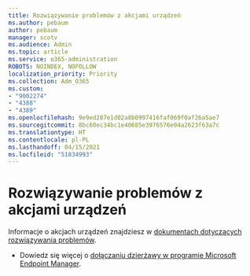 ```yaml
---
title: Rozwiązywanie problemów z akcjami urządzeń
ms.author: pebaum
author: pebaum
manager: scotv
ms.audience: Admin
ms.topic: article
ms.service: o365-administration
ROBOTS: NOINDEX, NOFOLLOW
localization_priority: Priority
ms.collection: Adm_O365
ms.custom:
- "9002274"
- "4388"
- "4389"
ms.openlocfilehash: 9e9ed287e1d02a8b0997416faf069f0af26a5ae7
ms.sourcegitcommit: 8bc60ec34bc1e40685e3976576e04a2623f63a7c
ms.translationtype: HT
ms.contentlocale: pl-PL
ms.lasthandoff: 04/15/2021
ms.locfileid: "51834993"
---
```

# <a name="troubleshoot-device-actions"></a>Rozwiązywanie problemów z akcjami urządzeń

Informacje o akcjach urządzeń znajdziesz w [dokumentach dotyczących rozwiązywania problemów](https://docs.microsoft.com/configmgr/tenant-attach/technical-reference).

- Dowiedz się więcej o [dołączaniu dzierżawy w programie Microsoft Endpoint Manager](https://docs.microsoft.com/configmgr/tenant-attach/).
